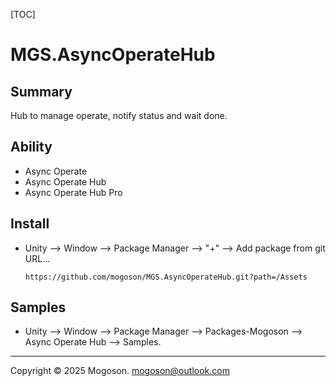[TOC]

# MGS.AsyncOperateHub

## Summary

Hub to manage operate, notify status and wait done.

## Ability

- Async Operate
- Async Operate Hub
- Async Operate Hub Pro

## Install

- Unity --> Window --> Package Manager --> "+" --> Add package from git URL...

  ```text
  https://github.com/mogoson/MGS.AsyncOperateHub.git?path=/Assets
  ```
## Samples

- Unity --> Window --> Package Manager --> Packages-Mogoson --> Async Operate Hub --> Samples.

---

Copyright © 2025 Mogoson.	mogoson@outlook.com

